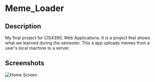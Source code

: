 # Meme_Loader

## Description
My final project for CIS4390, Web Applications. It is a project that shows what we learned during the semester.
This a app uploads memes from a user's local machine to a server.

## Screenshots
![Home Screen](../images_for_final_project/101.JPG)
